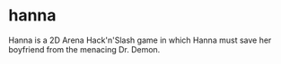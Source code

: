 # hanna
Hanna is a 2D Arena Hack'n'Slash game in which Hanna must save her boyfriend from the menacing Dr. Demon.
